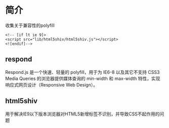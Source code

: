 # 简介
收集关于兼容性的polyfill

```
<!-- [if lt ie 9]>
<script src="lib/html5shiv/html5shiv.js"></script>
<![endif]-->
```

## respond
Respond.js 是一个快速、轻量的 polyfill，用于为 IE6-8 以及其它不支持 CSS3 Media Queries 的浏览器提供媒体查询的 min-width 和 max-width 特性，实现响应式网页设计（Responsive Web Design）。

## html5shiv
用于解决IE9以下版本浏览器对HTML5新增标签不识别，并导致CSS不起作用的问题

